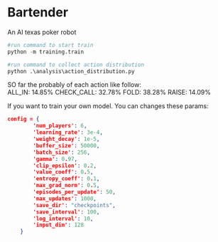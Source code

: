 # Bartender
An AI texas poker robot

```python
#run command to start train
python -m training.train

#run command to collect action distribution
python .\analysis\action_distribution.py
```

SO far the probably of each action like follow:<br>
ALL_IN: 14.85%
CHECK_CALL: 32.78%
FOLD: 38.28%
RAISE: 14.09%

If you want to train your own model. You can changes these params: <br>

```json
config = {
        'num_players': 6,
        'learning_rate': 3e-4,
        'weight_decay': 1e-5,
        'buffer_size': 50000,
        'batch_size': 256,
        'gamma': 0.97,
        'clip_epsilon': 0.2,
        'value_coeff': 0.5,
        'entropy_coeff': 0.1,
        'max_grad_norm': 0.5,
        'episodes_per_update': 50,
        'max_updates': 1000,
        'save_dir': "checkpoints",
        'save_interval': 100,
        'log_interval': 10,
        'input_dim': 128    
    }
```
